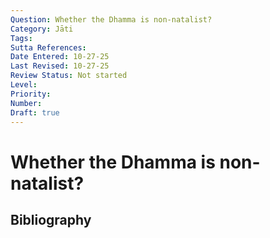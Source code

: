 ```yaml
---
Question: Whether the Dhamma is non-natalist?
Category: Jāti
Tags: 
Sutta References: 
Date Entered: 10-27-25
Last Revised: 10-27-25
Review Status: Not started
Level: 
Priority: 
Number: 
Draft: true
---
```


# Whether the Dhamma is non-natalist?

## Bibliography

<!-- 

Notes:



-->
